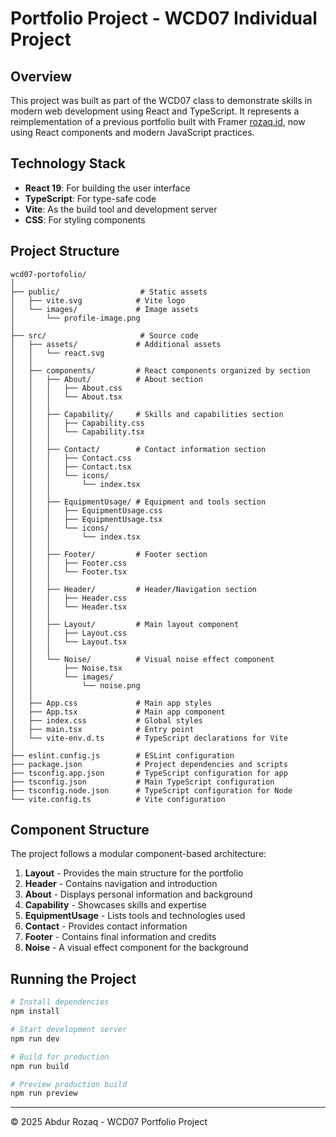# Portfolio Project - WCD07 Individual Project

## Overview
This project was built as part of the WCD07 class to demonstrate skills in modern web development using React and TypeScript. It represents a reimplementation of a previous portfolio built with Framer [rozaq.id](https://rozaq.id), now using React components and modern JavaScript practices.

## Technology Stack
- **React 19**: For building the user interface
- **TypeScript**: For type-safe code
- **Vite**: As the build tool and development server
- **CSS**: For styling components

## Project Structure
```
wcd07-portofolio/
│
├── public/                  # Static assets
│   ├── vite.svg            # Vite logo
│   └── images/             # Image assets
│       └── profile-image.png
│
├── src/                     # Source code
│   ├── assets/             # Additional assets
│   │   └── react.svg
│   │
│   ├── components/         # React components organized by section
│   │   ├── About/          # About section
│   │   │   ├── About.css
│   │   │   └── About.tsx
│   │   │
│   │   ├── Capability/     # Skills and capabilities section
│   │   │   ├── Capability.css
│   │   │   └── Capability.tsx
│   │   │
│   │   ├── Contact/        # Contact information section
│   │   │   ├── Contact.css
│   │   │   ├── Contact.tsx
│   │   │   └── icons/
│   │   │       └── index.tsx
│   │   │
│   │   ├── EquipmentUsage/ # Equipment and tools section
│   │   │   ├── EquipmentUsage.css
│   │   │   ├── EquipmentUsage.tsx
│   │   │   └── icons/
│   │   │       └── index.tsx
│   │   │
│   │   ├── Footer/         # Footer section
│   │   │   ├── Footer.css
│   │   │   └── Footer.tsx
│   │   │
│   │   ├── Header/         # Header/Navigation section
│   │   │   ├── Header.css
│   │   │   └── Header.tsx
│   │   │
│   │   ├── Layout/         # Main layout component
│   │   │   ├── Layout.css
│   │   │   └── Layout.tsx
│   │   │
│   │   └── Noise/          # Visual noise effect component
│   │       ├── Noise.tsx
│   │       └── images/
│   │           └── noise.png
│   │
│   ├── App.css             # Main app styles
│   ├── App.tsx             # Main app component
│   ├── index.css           # Global styles
│   ├── main.tsx            # Entry point
│   └── vite-env.d.ts       # TypeScript declarations for Vite
│
├── eslint.config.js        # ESLint configuration
├── package.json            # Project dependencies and scripts
├── tsconfig.app.json       # TypeScript configuration for app
├── tsconfig.json           # Main TypeScript configuration
├── tsconfig.node.json      # TypeScript configuration for Node
└── vite.config.ts          # Vite configuration
```

## Component Structure
The project follows a modular component-based architecture:

1. **Layout** - Provides the main structure for the portfolio
2. **Header** - Contains navigation and introduction
3. **About** - Displays personal information and background
4. **Capability** - Showcases skills and expertise
5. **EquipmentUsage** - Lists tools and technologies used
6. **Contact** - Provides contact information
7. **Footer** - Contains final information and credits
8. **Noise** - A visual effect component for the background

## Running the Project
```bash
# Install dependencies
npm install

# Start development server
npm run dev

# Build for production
npm run build

# Preview production build
npm run preview
```
---

© 2025 Abdur Rozaq - WCD07 Portfolio Project
